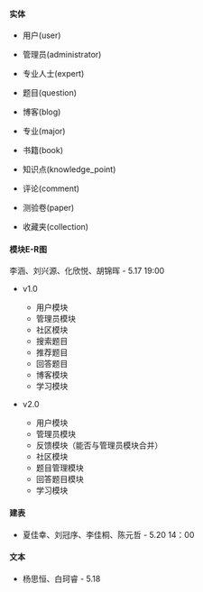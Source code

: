 #### 实体

- 用户(user)

- 管理员(administrator)

- 专业人士(expert)

- 题目(question)

- 博客(blog)

- 专业(major)

- 书籍(book)

- 知识点(knowledge_point)

- 评论(comment)

- 测验卷(paper)

- 收藏夹(collection)

#### 模块E-R图

李涵、刘兴源、化欣悦、胡锦晖 - 5.17 19:00

- v1.0
  - 用户模块
  - 管理员模块
  - 社区模块
  - 搜索题目
  - 推荐题目
  - 回答题目
  - 博客模块
  - 学习模块

- v2.0
  - 用户模块
  - 管理员模块
  - 反馈模块（能否与管理员模块合并）
  - 社区模块
  - 题目管理模块
  - 回答题目模块
  - 学习模块

#### 建表

- 夏佳幸、刘冠序、李佳桐、陈元哲 - 5.20 14：00

#### 文本

- 杨思恒、白珂睿 - 5.18

